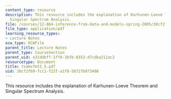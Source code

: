 ```yaml
---
content_type: resource
description: This resource includes the explanation of Karhunen-Loeve Theorem and
  Singular Spectrum Analysis.
file: /courses/12-864-inference-from-data-and-models-spring-2005/30cf2f69fcc1f22fa1f850727b973498_tsamsfmt2_5.pdf
file_type: application/pdf
learning_resource_types:
- Lecture Notes
ocw_type: OCWFile
parent_title: Lecture Notes
parent_type: CourseSection
parent_uid: e31ddbff-1ff0-3bfb-0353-d7cdba211ac2
resourcetype: Document
title: tsamsfmt2_5.pdf
uid: 30cf2f69-fcc1-f22f-a1f8-50727b973498
---
```

This resource includes the explanation of Karhunen-Loeve Theorem and Singular Spectrum Analysis.

